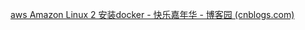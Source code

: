 [aws Amazon Linux 2 安装docker - 快乐嘉年华 - 博客园 (cnblogs.com)](https://www.cnblogs.com/faberbeta/p/14272093.html)